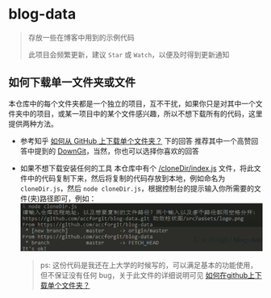 # blog-data

>存放一些在博客中用到的示例代码
>
>此项目会频繁更新，建议 `Star` 或 `Watch`，以便及时得到更新通知

## 如何下载单一文件夹或文件

本仓库中的每个文件夹都是一个独立的项目，互不干扰，如果你只是对其中一个文件夹中的项目，或某一项目中的某个文件感兴趣，所以不想下载所有的代码，这里提供两种方法。

- 参考知乎 [如何从 GitHub 上下载单个文件夹？](https://www.zhihu.com/question/25369412) 下的回答
  推荐其中一个高赞回答中提到的 [DownGit](https://minhaskamal.github.io/DownGit/#/home)，当然，你也可以选择你喜欢的回答

- 如果不想下载安装任何的工具
  本仓库中有个 [/cloneDir/index.js](cloneDir/index.js) 文件，将此文件中的代码复制下来，然后将复制的代码存放到本地，例如命名为 `cloneDir.js`，然后 `node cloneDir.js`，根据控制台的提示输入你所需要的文件(夹)路径即可，例如：
  ![image](cloneDir/example.png)
  >ps: 这份代码是我还在上大学的时候写的，可以满足基本的功能使用，但不保证没有任何 bug，关于此文件的详细说明可见 [如何在github上下载单个文件夹？](https://blog.csdn.net/DeepLies/article/details/52754980)